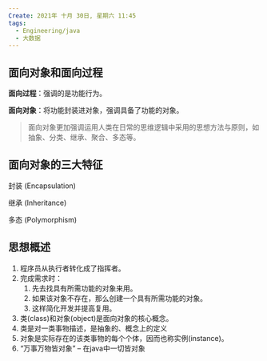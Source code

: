 ```yaml
---
Create: 2021年 十月 30日, 星期六 11:45
tags: 
  - Engineering/java
  - 大数据
---
```




## 面向对象和面向过程

**面向过程**：强调的是功能行为。

**面向对象**：将功能封装进对象，强调具备了功能的对象。

> 面向对象更加强调运用人类在日常的思维逻辑中采用的思想方法与原则，如抽象、分类、继承、聚合、多态等。

## 面向对象的三大特征

封装  (Encapsulation)

继承  (Inheritance)

多态  (Polymorphism)



## 思想概述

1. 程序员从执行者转化成了指挥者。
2. 完成需求时：
	1. 先去找具有所需功能的对象来用。
	2. 如果该对象不存在，那么创建一个具有所需功能的对象。
	3. 这样简化开发并提高复用。
3. 类(class)和对象(object)是面向对象的核心概念。
4. 类是对一类事物描述，是抽象的、概念上的定义
5. 对象是实际存在的该类事物的每个个体，因而也称实例(instance)。
6. “万事万物皆对象” – 在java中一切皆对象

